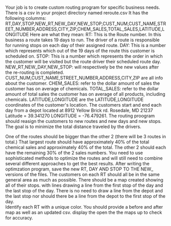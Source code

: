 Your job is to create custom routing program for specific business needs. There is a csv in your project directory named reroute.csv
It has the following columms:
RT,DAY,STOP,NEW_RT,NEW_DAY,NEW_STOP,CUST_NUM,CUST_NAME,STREET_NUMBER,ADDRESS,CITY,ZIP,CHEM_SALES,TOTAL_SALES,LATITUDE,LONGITUDE
Here are what they mean:
RT: This is the Route number. In this business a route takes 19 days to run. The driver of a route is responsible for running stops on each day of their assigned route.
DAY: This is a number which represents which out of the 19 days of the route this customer is scheduled on.
STOP: This is a number which represents the order in which the customer will be visited but the route driver their scheduled route day.
NEW_RT,NEW_DAY,NEW_STOP: will respectively be the new values after the re-routing is completed.
CUST_NUM,CUST_NAME,STREET_NUMBER,ADDRESS,CITY,ZIP are all info about the customer.
CHEM_SALES: refer to the dollar amount of sales the customer has on average of chemicals.
TOTAL_SALES: refer to the dollar amount of total sales the customer has on average of all products, including chemicals.
LATITUDE,LONGITUDE are the LATITUDE,LONGITUDE coordinates of the customer's location.
The customers start and end each day from a depot located at 8912 Yellow Brick rd. Rosedale, MD 21237  Latitude = 39.341270 LONGITUDE = -76.479261.
The routing proogram should reasign the customers to new routes and new days and new stops.  The goal is to minimize the total distance traveled by the drivers.

One of the routes should be bigger than the other 2 (there will be 3 routes in total.)  That largest route should have approximately 40% of the total chemical sales and approximately 40% of the total.  The other 2 should each have the remaining 30% of the 2 sales numbers.
You need to use sophisticated methods to optimize the routes and will still need to combine several different approaches to get the best results.
After writing the optimzation program, save the new RT, DAY AND STOP TO THE NEW_ versions of the files.
The customers on each RT should all be in the same general area as much as possible. 
There should be a map created showing all of their stops. with lines drawing a line from the first stop of the day and the last stop of the day.
There is no need to draw a line from the depot and the last stop nor should there be a line from the depot to the first stop of the day.  
Identify  each RT with a unique color.
You should provide a before and after map as well as an updated csv.
display the open the the maps up  to check for accuracy.